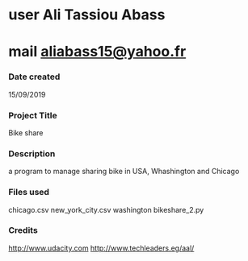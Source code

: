 # user Ali Tassiou Abass
# mail aliabass15@yahoo.fr

### Date created
15/09/2019

### Project Title
Bike share

### Description
a program to manage sharing bike in USA, Whashington and Chicago
### Files used
chicago.csv
new_york_city.csv
washington
bikeshare_2.py

### Credits
http://www.udacity.com
http://www.techleaders.eg/aal/
